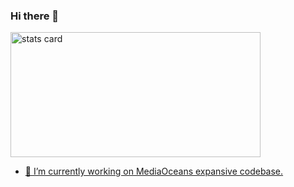 
### Hi there 👋

 <a href="https://github.com/sharmashrey">
 <img align="center" alt= "stats card" height="200px" width="400" src="https://github-readme-stats-eight-theta.vercel.app/api?username=sharmashrey&show_icons=true&theme=algolia&include_all_commits=true&count_private=true">
 </p>

 - 🔭 I’m currently working on MediaOceans expansive codebase.
